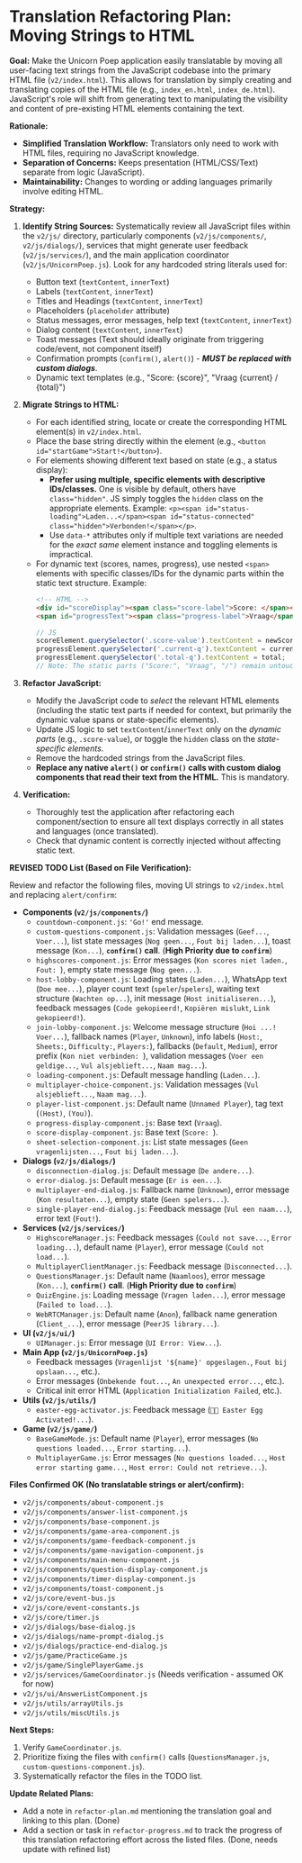 # Translation Refactoring Plan: Moving Strings to HTML

**Goal:** Make the Unicorn Poep application easily translatable by moving all user-facing text strings from the JavaScript codebase into the primary HTML file (`v2/index.html`). This allows for translation by simply creating and translating copies of the HTML file (e.g., `index_en.html`, `index_de.html`). JavaScript's role will shift from generating text to manipulating the visibility and content of pre-existing HTML elements containing the text.

**Rationale:**

*   **Simplified Translation Workflow:** Translators only need to work with HTML files, requiring no JavaScript knowledge.
*   **Separation of Concerns:** Keeps presentation (HTML/CSS/Text) separate from logic (JavaScript).
*   **Maintainability:** Changes to wording or adding languages primarily involve editing HTML.

**Strategy:**

1.  **Identify String Sources:** Systematically review all JavaScript files within the `v2/js/` directory, particularly components (`v2/js/components/`, `v2/js/dialogs/`), services that might generate user feedback (`v2/js/services/`), and the main application coordinator (`v2/js/UnicornPoep.js`). Look for any hardcoded string literals used for:
    *   Button text (`textContent`, `innerText`)
    *   Labels (`textContent`, `innerText`)
    *   Titles and Headings (`textContent`, `innerText`)
    *   Placeholders (`placeholder` attribute)
    *   Status messages, error messages, help text (`textContent`, `innerText`)
    *   Dialog content (`textContent`, `innerText`)
    *   Toast messages (Text should ideally originate from triggering code/event, not component itself)
    *   Confirmation prompts (`confirm()`, `alert()`) - ***MUST be replaced with custom dialogs***.
    *   Dynamic text templates (e.g., "Score: {score}", "Vraag {current} / {total}")

2.  **Migrate Strings to HTML:**
    *   For each identified string, locate or create the corresponding HTML element(s) in `v2/index.html`.
    *   Place the base string directly within the element (e.g., `<button id="startGame">Start!</button>`).
    *   For elements showing different text based on state (e.g., a status display):
        *   **Prefer using multiple, specific elements with descriptive IDs/classes.** One is visible by default, others have `class="hidden"`. JS simply toggles the `hidden` class on the appropriate elements. Example: `<p><span id="status-loading">Laden...</span><span id="status-connected" class="hidden">Verbonden!</span></p>`.
        *   Use `data-*` attributes only if multiple text variations are needed for the *exact same* element instance and toggling elements is impractical.
    *   For dynamic text (scores, names, progress), use nested `<span>` elements with specific classes/IDs for the dynamic parts within the static text structure. Example:
        ```html
        <!-- HTML -->
        <div id="scoreDisplay"><span class="score-label">Score: </span><span class="score-value">0</span></div>
        <span id="progressText"><span class="progress-label">Vraag</span> <span class="current-q">0</span> / <span class="total-q">0</span></span>
        ```
        ```javascript
        // JS
        scoreElement.querySelector('.score-value').textContent = newScore;
        progressElement.querySelector('.current-q').textContent = current;
        progressElement.querySelector('.total-q').textContent = total;
        // Note: The static parts ("Score:", "Vraag", "/") remain untouched in the HTML.
        ```

3.  **Refactor JavaScript:**
    *   Modify the JavaScript code to *select* the relevant HTML elements (including the static text parts if needed for context, but primarily the dynamic value spans or state-specific elements).
    *   Update JS logic to set `textContent`/`innerText` only on the *dynamic parts* (e.g., `.score-value`), or toggle the `hidden` class on the *state-specific elements*.
    *   Remove the hardcoded strings from the JavaScript files.
    *   **Replace any native `alert()` or `confirm()` calls with custom dialog components that read their text from the HTML.** This is mandatory.

4.  **Verification:**
    *   Thoroughly test the application after refactoring each component/section to ensure all text displays correctly in all states and languages (once translated).
    *   Check that dynamic content is correctly injected without affecting static text.

**REVISED TODO List (Based on File Verification):**

Review and refactor the following files, moving UI strings to `v2/index.html` and replacing `alert/confirm`:

*   **Components (`v2/js/components/`)**
    *   `countdown-component.js`: `'Go!'` end message.
    *   `custom-questions-component.js`: Validation messages (`Geef...`, `Voer...`), list state messages (`Nog geen...`, `Fout bij laden...`), toast message (`Kon...`), **`confirm()` call**. (**High Priority due to `confirm`**)
    *   `highscores-component.js`: Error messages (`Kon scores niet laden.`, `Fout: `), empty state message (`Nog geen...`).
    *   `host-lobby-component.js`: Loading states (`Laden...`), WhatsApp text (`Doe mee...`), player count text (`speler`/`spelers`), waiting text structure (`Wachten op...`), init message (`Host initialiseren...`), feedback messages (`Code gekopieerd!`, `Kopiëren mislukt`, `Link gekopieerd!`).
    *   `join-lobby-component.js`: Welcome message structure (`Hoi ...! Voer...`), fallback names (`Player`, `Unknown`), info labels (`Host:`, `Sheets:`, `Difficulty:`, `Players:`), fallbacks (`Default`, `Medium`), error prefix (`Kon niet verbinden: `), validation messages (`Voer een geldige...`, `Vul alsjeblieft...`, `Naam mag...`).
    *   `loading-component.js`: Default message handling (`Laden...`).
    *   `multiplayer-choice-component.js`: Validation messages (`Vul alsjeblieft...`, `Naam mag...`).
    *   `player-list-component.js`: Default name (`Unnamed Player`), tag text (`(Host)`, `(You)`).
    *   `progress-display-component.js`: Base text (`Vraag`).
    *   `score-display-component.js`: Base text (`Score: `).
    *   `sheet-selection-component.js`: List state messages (`Geen vragenlijsten...`, `Fout bij laden...`).
*   **Dialogs (`v2/js/dialogs/`)**
    *   `disconnection-dialog.js`: Default message (`De andere...`).
    *   `error-dialog.js`: Default message (`Er is een...`).
    *   `multiplayer-end-dialog.js`: Fallback name (`Unknown`), error message (`Kon resultaten...`), empty state (`Geen spelers...`).
    *   `single-player-end-dialog.js`: Feedback message (`Vul een naam...`), error text (`Fout!`).
*   **Services (`v2/js/services/`)**
    *   `HighscoreManager.js`: Feedback messages (`Could not save...`, `Error loading...`), default name (`Player`), error message (`Could not load...`).
    *   `MultiplayerClientManager.js`: Feedback message (`Disconnected...`).
    *   `QuestionsManager.js`: Default name (`Naamloos`), error message (`Kon...`), **`confirm()` call**. (**High Priority due to `confirm`**)
    *   `QuizEngine.js`: Loading message (`Vragen laden...`), error message (`Failed to load...`).
    *   `WebRTCManager.js`: Default name (`Anon`), fallback name generation (`Client_...`), error message (`PeerJS library...`).
*   **UI (`v2/js/ui/`)**
    *   `UIManager.js`: Error message (`UI Error: View...`).
*   **Main App (`v2/js/UnicornPoep.js`)**
    *   Feedback messages (`Vragenlijst '${name}' opgeslagen.`, `Fout bij opslaan...`, etc.).
    *   Error messages (`Onbekende fout...`, `An unexpected error...`, etc.).
    *   Critical init error HTML (`Application Initialization Failed`, etc.).
*   **Utils (`v2/js/utils/`)**
    *   `easter-egg-activator.js`: Feedback message (`🦄💩 Easter Egg Activated!...`).
*   **Game (`v2/js/game/`)**
    *   `BaseGameMode.js`: Default name (`Player`), error messages (`No questions loaded...`, `Error starting...`).
    *   `MultiplayerGame.js`: Error messages (`No questions loaded...`, `Host error starting game...`, `Host error: Could not retrieve...`).

**Files Confirmed OK (No translatable strings or alert/confirm):**

*   `v2/js/components/about-component.js`
*   `v2/js/components/answer-list-component.js`
*   `v2/js/components/base-component.js`
*   `v2/js/components/game-area-component.js`
*   `v2/js/components/game-feedback-component.js`
*   `v2/js/components/game-navigation-component.js`
*   `v2/js/components/main-menu-component.js`
*   `v2/js/components/question-display-component.js`
*   `v2/js/components/timer-display-component.js`
*   `v2/js/components/toast-component.js`
*   `v2/js/core/event-bus.js`
*   `v2/js/core/event-constants.js`
*   `v2/js/core/timer.js`
*   `v2/js/dialogs/base-dialog.js`
*   `v2/js/dialogs/name-prompt-dialog.js`
*   `v2/js/dialogs/practice-end-dialog.js`
*   `v2/js/game/PracticeGame.js`
*   `v2/js/game/SinglePlayerGame.js`
*   `v2/js/services/GameCoordinator.js` (Needs verification - assumed OK for now)
*   `v2/js/ui/AnswerListComponent.js`
*   `v2/js/utils/arrayUtils.js`
*   `v2/js/utils/miscUtils.js`

**Next Steps:**

1.  Verify `GameCoordinator.js`.
2.  Prioritize fixing the files with `confirm()` calls (`QuestionsManager.js`, `custom-questions-component.js`).
3.  Systematically refactor the files in the TODO list.

**Update Related Plans:**

*   Add a note in `refactor-plan.md` mentioning the translation goal and linking to this plan. (Done)
*   Add a section or task in `refactor-progress.md` to track the progress of this translation refactoring effort across the listed files. (Done, needs update with refined list) 